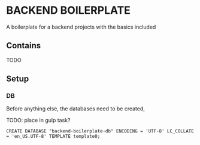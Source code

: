 # BACKEND BOILERPLATE
A boilerplate for a backend projects with the basics included

## Contains
TODO

## Setup
### DB
Before anything else, the databases need to be created,

TODO: place in gulp task?

`CREATE DATABASE "backend-boilerplate-db" ENCODING = 'UTF-8' LC_COLLATE = 'en_US.UTF-8' TEMPLATE template0;`
